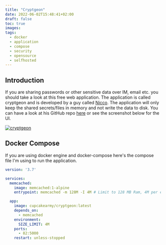 ```yaml
---
title: "Cryptgeon"
date: 2022-06-02T15:48:41+02:00
draft: false
toc: true
images:
tags:
  - docker
  - application
  - compose
  - security
  - opensource
  - selfhosted
---
```

## Introduction
If you are sharing passwords or other sensitive data over IM, email etc. you should take a look at this free web application. The application is called cryptgeon and is developed by a guy called [Nicco](https://github.com/cupcakearmy). The application will only keep the shared secrets/files in memory and not write the data to disk. You can have a look at his GitHub repo [here](https://github.com/cupcakearmy/cryptgeon) or see the screenshot below for the UI.

[![cryptgeon](/img/posts/cryptgeon.png)](/img/posts/cryptgeon.png)

## Docker Compose
If you are using docker engine and docker-compose here's the compose file I'm using to run the application.
```yaml
version: '3.7'

services:
  memcached:
    image: memcached:1-alpine
    entrypoint: memcached -m 128M -I 4M # Limit to 128 MB Ram, 4M per entry, customize at free will.

  app:
    image: cupcakearmy/cryptgeon:latest
    depends_on:
      - memcached
    environment:
      SIZE_LIMIT: 4M
    ports:
      - 82:5000
    restart: unless-stopped
```